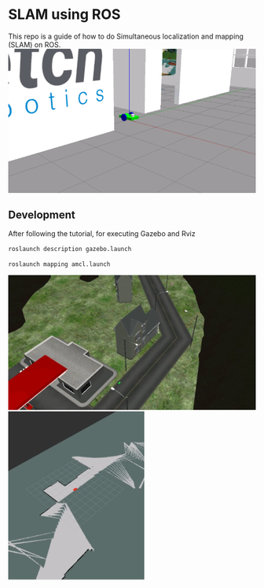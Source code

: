 # SLAM using ROS
This repo is a guide of how to do Simultaneous localization and mapping (SLAM) on ROS. 
![Screenshot](/images/robot1.png)

## Development
After following the tutorial, for executing Gazebo and Rviz
```sh
roslaunch description gazebo.launch
```
```sh
roslaunch mapping amcl.launch
```
![Screenshot](/images/robot2.png)
![Screenshot](/images/robot3.png)
